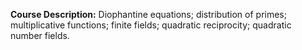 **Course Description:** Diophantine equations; distribution of primes; multiplicative functions; finite fields; quadratic reciprocity; quadratic number fields.